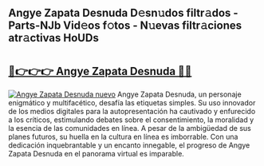 ## Angye Zapata Desnuda D𝚎sn𝚞dos filtr𝚊dos - Parts-NJb Vid𝚎os f𝚘tos - N𝚞evas filtr𝚊ciones atr𝚊ctivas HoUDs

# <h2><a href="http://mbbj44k.tromn.icu/?c=Angye+Zapata+Desnuda">🔗👉👉👉 Angye Zapata Desnuda 🔗🔗</a></h2>

[![Angye Zapata Desnuda nuevo](https://i.imgur.com/pEAQMta.gif)](http://mbbj44k.tromn.icu/?c=Angye+Zapata+Desnuda)
Angye Zapata Desnuda, un personaje enigmático y multifacético, desafía las etiquetas simples. Su uso innovador de los medios digitales para la autopresentación ha cautivado y enfurecido a los críticos, estimulando debates sobre el consentimiento, la moralidad y la esencia de las comunidades en línea. A pesar de la ambigüedad de sus planes futuros, su huella en la cultura en línea es imborrable. Con una dedicación inquebrantable y un encanto innegable, el progreso de Angye Zapata Desnuda en el panorama virtual es imparable.
